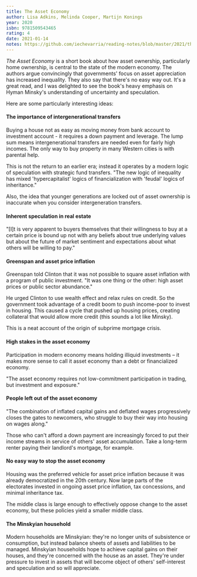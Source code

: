 ```yaml
---
title: The Asset Economy
author: Lisa Adkins, Melinda Cooper, Martijn Konings
year: 2020
isbn: 9781509543465
rating: 4
date: 2021-01-14
notes: https://github.com/iechevarria/reading-notes/blob/master/2021/the-asset-economy-adkins-cooper-konings-2020.md
---
```


_The Asset Economy_ is a short book about how asset ownership, particularly home ownership, is central to the state of the modern economy. The authors argue convincingly that governments' focus on asset appreciation has increased inequality. They also say that there's no easy way out. It's a great read, and I was delighted to see the book's heavy emphasis on Hyman Minsky's understanding of uncertainty and speculation.

Here are some particularly interesting ideas:

#### The importance of intergenerational transfers

Buying a house not as easy as moving money from bank account to investment account - it requires a down payment and leverage. The lump sum means intergenerational transfers are needed even for fairly high incomes. The only way to buy property in many Western cities is with parental help.

This is not the return to an earlier era; instead it operates by a modern logic of speculation with strategic fund transfers. "The new logic of inequality has mixed 'hypercapitalist' logics of financialization with 'feudal' logics of inheritance."

Also, the idea that younger generations are locked out of asset ownership is inaccurate when you consider intergeneration transfers.

#### Inherent speculation in real estate

"[I]t is very apparent to buyers themselves that their willingness to buy at a certain price is bound up not with any beliefs about true underlying values but about the future of market sentiment and expectations about what others will be willing to pay."

#### Greenspan and asset price inflation

Greenspan told Clinton that it was not possible to square asset inflation with a program of public investment. "It was one thing or the other: high asset prices or public sector abundance."

He urged Clinton to use wealth effect and relax rules on credit. So the government took advantage of a credit boom to push income-poor to invest in housing. This caused a cycle that pushed up housing prices, creating collateral that would allow more credit (this sounds a lot like Minsky).

This is a neat account of the origin of subprime mortgage crisis.

#### High stakes in the asset economy

Participation in modern economy means holding illiquid investments – it makes more sense to call it asset economy than a debt or financialized economy.

"The asset economy requires not low-commitment participation in trading, but investment and exposure."

#### People left out of the asset economy

"The combination of inflated capital gains and deflated wages progressively closes the gates to newcomers, who struggle to buy their way into housing on wages along."

Those who can't afford a down payment are increasingly forced to put their income streams in service of others' asset accumulation. Take a long-term renter paying their landlord's mortgage, for example.

#### No easy way to stop the asset economy

Housing was the preferred vehicle for asset price inflation because it was already democratized in the 20th century. Now large parts of the electorates invested in ongoing asset price inflation, tax concessions, and minimal inheritance tax.

The middle class is large enough to effectively oppose change to the asset economy, but these policies yield a smaller middle class.

#### The Minskyian household

Modern households are Minskyian: they're no longer units of subsistence or consumption, but instead balance sheets of assets and liabilities to be managed. Minskyian households hope to achieve capital gains on their houses, and they're  concerned with the house as an asset. They're under pressure to invest in assets that will become object of others' self-interest and speculation and so will appreciate.
